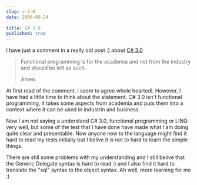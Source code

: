 ```yaml
---
slug: c-3-0
date: 2006-05-24
 
title: C# 3.0
published: true
---
```

I have just a comment in a really old post :) about <a href="http://www.kinlan.co.uk/2005/09/c-30-ugh.html">C# 3.0</a><p /><blockquote class="posterous_short_quote">Functional programming is for the academia and not from the industry and should be left as such.<p />Amen.
</blockquote><p />At first read of the comment, i seem to agree whole heartedl. However, I have had a little time to think about the statement. C# 3.0 isn't functional programming, it takes some aspects from academia and puts them into a context where it can be used in industrin and business.<p />Now I am not saying a understand C# 3.0, functional programming or LINQ very well, but some of the test that I have done have made what I am doing quite clear and presentable. Now anyone new to the language might find it hard to read my tests initially but I belive it is not to hard to learn the simple things.<p />There are still some problems with my understanding and I still belive that the Generic Delegate syntax is hard to read :) and I also find it hard to translate the "sql" syntax to the object syntax. Ah well, more learning for me :)<p />

